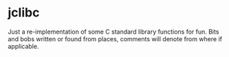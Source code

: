 # jclibc
Just a re-implementation of some C standard library functions for fun. Bits and bobs written or found from places, comments will denote from where if applicable.
